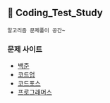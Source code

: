 ## :orange_book: Coding_Test_Study
```
알고리즘 문제풀이 공간~
```
### 문제 사이트
* [백준](https://www.acmicpc.net/)
* [코드업](https://codeup.kr/)
* [코드포스](https://codeforces.com/)
* [프로그래머스](https://codeforces.com/)
